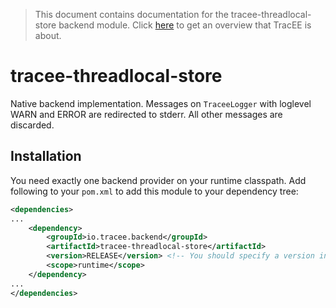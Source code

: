 > This document contains documentation for the tracee-threadlocal-store backend module. Click [here](/README.md) to get an overview that TracEE is about.

# tracee-threadlocal-store

Native backend implementation. Messages on `TraceeLogger` with loglevel WARN and ERROR are redirected to stderr. All other messages are discarded.

## Installation

You need exactly one backend provider on your runtime classpath. Add following to your `pom.xml` to add this module to your dependency tree: 

```xml
<dependencies>
...
	<dependency>
		<groupId>io.tracee.backend</groupId>
		<artifactId>tracee-threadlocal-store</artifactId>
		<version>RELEASE</version> <!-- You should specify a version instead -->
		<scope>runtime</scope>
	</dependency>
...
</dependencies>
```
